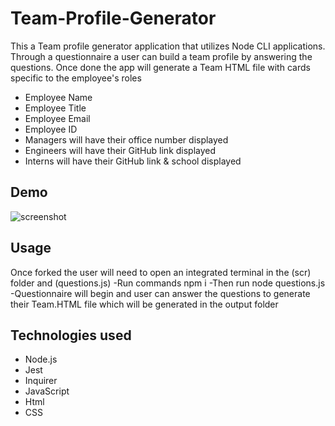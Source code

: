 # Team-Profile-Generator
This a Team profile generator application that utilizes Node CLI applications. Through a questionnaire a user can build a team profile by answering the questions. Once done the app will generate a Team HTML file with cards specific to the employee's roles

* Employee Name
* Employee Title
* Employee Email
* Employee ID
* Managers will have their office number displayed
* Engineers will have their GitHub link displayed
* Interns will have their GitHub link & school displayed

## Demo 
![screenshot](./Assets/teamdemo.gif)


## Usage
Once forked the user will need to open an integrated terminal in the (scr) folder and (questions.js)
-Run commands
    npm i
-Then run 
    node questions.js
-Questionnaire will begin and user can answer the questions to generate their Team.HTML file which will be generated in the output folder

## Technologies used 
- Node.js
- Jest
- Inquirer
- JavaScript
- Html
- CSS